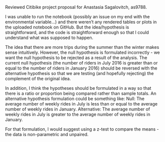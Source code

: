 Reviewed Citibike project proposal for Anastasia Sagalovitch, as9788.

I was unable to run the notebook (possibly an issue on my end with the environmental variable…) and there weren’t any rendered tables or plots in the uploaded notebook on GitHub. But the idea/hypothesis is straightforward, and the code is straightforward enough so that I could understand what was supposed to happen.

The idea that there are more trips during the summer than the winter makes sense intuitively. However, the null hypothesis is formulated incorrectly - we want the null hypothesis to be rejected as a result of the analysis. The current null hypothesis (the number of riders in July 2016 is greater than or equal to the number of riders in January 2016) should be reversed with the alternative hypothesis so that we are testing (and hopefully rejecting) the complement of the original idea. 

In addition, I think the hypotheses should be formulated in a way so that there is a ratio or proportion being compared rather than sample totals. An alternative hypothesis formulation could be something like:
Null: The average number of weekly rides in July is less than or equal to the average number of weekly rides in January.
Alternative: The average number of weekly rides in July is greater to the average number of weekly rides in January.

For that formulation, I would suggest using a z-test to compare the means - the data is non-parametric and unpaired.

